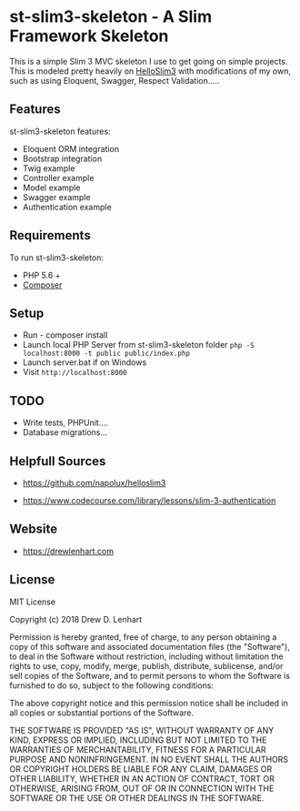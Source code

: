# st-slim3-skeleton - A Slim Framework Skeleton

This is a simple Slim 3 MVC skeleton I use to get going on simple projects.  This is modeled pretty heavily on [HelloSlim3](https://github.com/napolux/helloslim3) with modifications of my own, such as using
Eloquent, Swagger, Respect Validation.....


## Features

st-slim3-skeleton features:

* Eloquent ORM integration
* Bootstrap integration
* Twig example
* Controller example
* Model example
* Swagger example
* Authentication example

## Requirements

To run st-slim3-skeleton:

* PHP 5.6 +
* [Composer](https://getcomposer.org/download/)

## Setup

* Run - composer install
* Launch local PHP Server from st-slim3-skeleton folder `php -S localhost:8000 -t public public/index.php`
* Launch server.bat if on Windows
* Visit `http://localhost:8000`

## TODO

* Write tests, PHPUnit....
* Database migrations...

## Helpfull Sources

* https://github.com/napolux/helloslim3

* https://www.codecourse.com/library/lessons/slim-3-authentication

## Website

* https://drewlenhart.com

## License

MIT License

Copyright (c) 2018 Drew D. Lenhart

Permission is hereby granted, free of charge, to any person obtaining a copy of this software and associated documentation files (the "Software"), to deal in the Software without restriction, including without limitation the rights to use, copy, modify, merge, publish, distribute, sublicense, and/or sell copies of the Software, and to permit persons to whom the Software is furnished to do so, subject to the following conditions:

The above copyright notice and this permission notice shall be included in all copies or substantial portions of the Software.

THE SOFTWARE IS PROVIDED "AS IS", WITHOUT WARRANTY OF ANY KIND, EXPRESS OR IMPLIED, INCLUDING BUT NOT LIMITED TO THE WARRANTIES OF MERCHANTABILITY, FITNESS FOR A PARTICULAR PURPOSE AND NONINFRINGEMENT. IN NO EVENT SHALL THE AUTHORS OR COPYRIGHT HOLDERS BE LIABLE FOR ANY CLAIM, DAMAGES OR OTHER LIABILITY, WHETHER IN AN ACTION OF CONTRACT, TORT OR OTHERWISE, ARISING FROM, OUT OF OR IN CONNECTION WITH THE SOFTWARE OR THE USE OR OTHER DEALINGS IN THE SOFTWARE.
